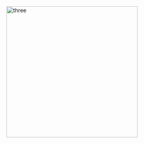 <img width="344" alt="three" src="https://user-images.githubusercontent.com/49156359/152060305-76942c93-9662-4b28-ba85-b4eea89566c8.png">
